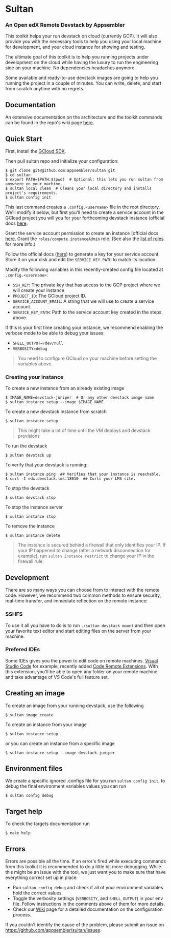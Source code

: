 # Sultan

### An Open edX Remote Devstack by Appsembler

This toolkit helps your run devstack on cloud (currently GCP). It will also provide you with the necessary tools to help you using your local machine for development, and your cloud instance for showing and testing.

The ultimate goal of this toolkit is to help you running projects under development on the cloud while having the luxury to run the engineering side on your machine. No dependencies headaches anymore. 

Some available and ready-to-use devstack images are going to help you running the project in a couple of minutes. You can write, delete, and start from scratch anytime with no regrets.

## Documentation
An extensive documentation on the architecture and the toolkit commands can be found in the repo's wiki page [here](https://github.com/appsembler/sultan/wiki).

## Quick Start

First, install the [GCloud SDK](https://cloud.google.com/sdk/gcloud/).

Then pull sultan repo and initialize your configuration:

```console
$ git clone git@github.com:appsembler/sultan.git
$ cd sultan
$ export PATH=$PATH:$(pwd)  # Optional: this lets you run sultan from anywhere on your machine.
$ sultan local clean  # Cleans your local directory and installs project's requirements.
$ sultan config init
```
This last command creates a `.config.<username>` file in the root directory. We'll modify it below, but first you'll need to create a service account in the GCloud project you will you for your forthcoming devstack instance (official docs [here](https://cloud.google.com/iam/docs/creating-managing-service-accounts).

Grant the service account permission to create an instance (official docs [here](https://cloud.google.com/iam/docs/granting-roles-to-service-accounts#granting_access_to_a_service_account_for_a_resource). Grant the `roles/compute.instanceAdmin` role. (See also the [list of roles](https://cloud.google.com/sdk/gcloud/reference/iam/roles/list) for more info.)

Follow the official docs ([here](https://cloud.google.com/iam/docs/creating-managing-service-account-keys)) to generate a key for your service account. Store it on your disk and edit the `SERVICE_KEY_PATH` to match its location. 

Modify the following variables in this recently-created config file located at `.config.<username>`: 

* `SSH_KEY`: The private key that has access to the GCP project where we will create your instance
* `PROJECT_ID`: The GCloud project ID.
* `SERVICE_ACCOUNT_EMAIL`: A string that we will use to create a service account. 
* `SERVICE_KEY_PATH`: Path to the service account key created in the steps above. 

If this is your first time creating your instance, we recommend enabling the verbose mode to be able to debug your issues:
* `SHELL_OUTPUT=/dev/null` 
* `VERBOSITY=debug` 

> You need to configure GCloud on your machine before setting the variables above.

### Creating your instance

To create a new instance from an already existing image
```console
$ IMAGE_NAME=devstack-juniper  # Or any other devstack image name
$ sultan instance setup --image $IMAGE_NAME
```

To create a new devstack instance from scratch
```console
$ sultan instance setup
```

> This might take a lot of time until the VM deploys and devstack provisions

To run the devstack
```console
$ sultan devstack up
```

To verify that your devstack is running:
```console
$ sultan instance ping  ## Verifies that your instance is reachable.
$ curl -I edx.devstack.lms:18010  ## Curls your LMS site.
```

To stop the devstack
```console
$ sultan devstack stop
```

To stop the instance server
```console
$ sultan instance stop
```

To remove the instance
```console
$ sultan instance delete
```

> The instance is secured behind a firewall that only identifies your IP. If your IP happened to change (after a network disconnection for example), run `sultan instance restrict` to change your IP in the firewall rule.


## Development
There are so many ways you can choose from to interact with the remote code. However, we recommend two common methods to  ensure security, real-time transfer, and immediate reflection on the remote instance:

### SSHFS
To use it all you have to do is to  run `./sultan devstack mount` and then open your favorite text editor and start editing files on the server from your machine.

### Prefered IDEs
Some IDEs gives you the power to edit code on remote machines. [Visual Studio Code](https://code.visualstudio.com) for example, recently added [Code Remote Extensions](https://marketplace.visualstudio.com/items?itemName=ms-vscode-remote.vscode-remote-extensionpack). With this extension, you'll be able to open any folder on your remote machine and take advantage of VS Code's full feature set.

## Creating an image
To create an image from your running devstack, use the following
```console
$ sultan image create
```

To create an instance from your image
```console
$ sultan instance setup
```
or you can create an instance from a specific image

```console
$ sultan instance setup --image devstack-juniper
```

## Environment files
We create a specific ignored .configs file for you run `sultan config init`, to debug the final environment variables values you can run
```console
$ sultan config debug
```

## Target help
To check the targets documentation run
```console
$ make help
```

## Errors
Errors are possible all the time. If an error's fired while executing commands from this toolkit it is recommended to do a little bit more debugging.
While this might be an issue with the tool, we just want you to make sure that have everything correct set up in place:
* Run `sultan config debug` and check if all of your environment variables hold the correct values.
* Toggle the verbosity settings (`VERBOSITY`, and `SHELL_OUTPUT`) in your env file. Follow instructions in the comments above  of them for more details.
* Check our [Wiki](https://github.com/appsembler/sultan/wiki) page for a detailed documentation on the configuration process.

If you couldn't identify the cause of the problem, please submit an issue on https://github.com/appsembler/sultan/issues.
